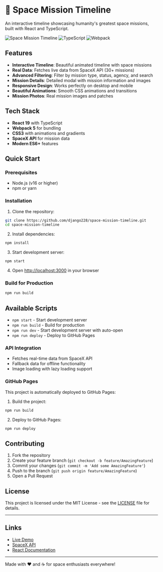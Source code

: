 # 🚀 Space Mission Timeline

An interactive timeline showcasing humanity's greatest space missions, built with React and TypeScript.

![Space Mission Timeline](https://img.shields.io/badge/React-19.1.1-blue)
![TypeScript](https://img.shields.io/badge/TypeScript-5.5.3-blue)
![Webpack](https://img.shields.io/badge/Webpack-5.101.0-blue)

## Features

- **Interactive Timeline**: Beautiful animated timeline with space missions
- **Real Data**: Fetches live data from SpaceX API (30+ missions)
- **Advanced Filtering**: Filter by mission type, status, agency, and search
- **Mission Details**: Detailed modal with mission information and images
- **Responsive Design**: Works perfectly on desktop and mobile
- **Beautiful Animations**: Smooth CSS animations and transitions
- **Mission Photos**: Real mission images and patches

## Tech Stack

- **React 19** with TypeScript
- **Webpack 5** for bundling
- **CSS3** with animations and gradients
- **SpaceX API** for mission data
- **Modern ES6+** features

## Quick Start

### Prerequisites
- Node.js (v16 or higher)
- npm or yarn

### Installation

1. Clone the repository:
```bash
git clone https://github.com/django228/space-mission-timeline.git
cd space-mission-timeline
```

2. Install dependencies:
```bash
npm install
```

3. Start development server:
```bash
npm start
```

4. Open [http://localhost:3000](http://localhost:3000) in your browser

### Build for Production

```bash
npm run build
```

## Available Scripts

- `npm start` - Start development server
- `npm run build` - Build for production
- `npm run dev` - Start development server with auto-open
- `npm run deploy` - Deploy to GitHub Pages

### API Integration
- Fetches real-time data from SpaceX API
- Fallback data for offline functionality
- Image loading with lazy loading support

### GitHub Pages
This project is automatically deployed to GitHub Pages:

1. Build the project:
```bash
npm run build
```

2. Deploy to GitHub Pages:
```bash
npm run deploy
```

## Contributing

1. Fork the repository
2. Create your feature branch (`git checkout -b feature/AmazingFeature`)
3. Commit your changes (`git commit -m 'Add some AmazingFeature'`)
4. Push to the branch (`git push origin feature/AmazingFeature`)
5. Open a Pull Request

## License

This project is licensed under the MIT License - see the [LICENSE](LICENSE) file for details.

---

## Links

- [Live Demo](https://django228.github.io/space-mission-timeline)
- [SpaceX API](https://api.spacexdata.com)
- [React Documentation](https://react.dev)

---

Made with ❤️ and ☕ for space enthusiasts everywhere!
